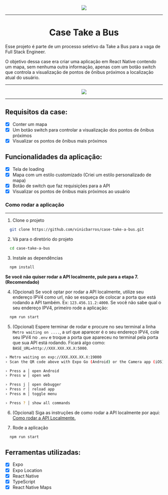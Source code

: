 <div align="center"><img src="https://i.imgur.com/rgB70iD.png"></img></div>
<hr>
<h1 align=center>Case Take a Bus</h1>

Esse projeto é parte de um processo seletivo da Take a Bus para a vaga de Full Stack Engineer.

O objetivo dessa case era criar uma aplicação em React Native contendo um mapa, sem nenhuma outra informação, apenas com um botão switch
que controla a visualização de pontos de ônibus próximos a localização atual do usuário.

<hr>
<div align=center style="display:flex; justify-content: center;">
    <img src="https://i.imgur.com/n4zwKOZ.gif">
</div>
<hr>

## Requisitos da case:
- [x] Conter um mapa
- [x] Um botão switch para controlar a visualização
dos pontos de ônibus próximos
- [x] Visualizar os pontos de ônibus mais próximos

## Funcionalidades da aplicação:

- [x] Tela de loading
- [x] Mapa com um estilo customizado (Criei um estilo personalizado de mapa)
- [x] Botão de switch que faz requisições para a API
- [x] Visualizar os pontos de ônibus mais próximos ao usuário

### Como rodar a aplicação
<hr>

1. Clone o projeto

```bash
  git clone https://github.com/vinicbarros/case-take-a-bus.git
```

2. Vá para o diretório do projeto

```bash
  cd case-take-a-bus
```

3. Instale as dependências

```bash
  npm install
```

**Se você não quiser rodar a API localmente, pule para a etapa 7. (Recomendado)**

4. (Opcional) Se você optar por rodar a API localmente, utilize seu endereço IPV4 como url, não se esqueça de colocar a porta que está rodando a API também. Ex: `123.456.11.2:4000`. Se você não sabe qual o seu endereço IPV4, primeiro rode a aplicação:

```bash
  npm run start
``` 

5. (Opcional) Espere terminar de rodar e procure no seu terminal a linha `Metro waiting on ....`, a url que aparecer é o seu endereço IPV4, cole seu IPV4 no `.env` e troque a porta que apareceu no terminal pela porta que sua API está rodando. Ficará algo como: `BASE_URL=http://XXX.XXX.XX.X:5000`.

```bash
› Metro waiting on exp://XXX.XXX.XX.X:19000
› Scan the QR code above with Expo Go (Android) or the Camera app (iOS)

› Press a │ open Android
› Press w │ open web

› Press j │ open debugger
› Press r │ reload app
› Press m │ toggle menu

› Press ? │ show all commands
```
6. (Opcional) Siga as instruções de como rodar a API localmente por aqui: <a href="https://github.com/vinicbarros/case-take-a-bus-api">Como rodar a API Localmente.</a>

7. Rode a aplicação

```bash
  npm run start
```

## Ferramentas utilizadas:

- [x] Expo 
- [x] Expo Location
- [x] React Native
- [x] TypeScript
- [x] React Native Maps
